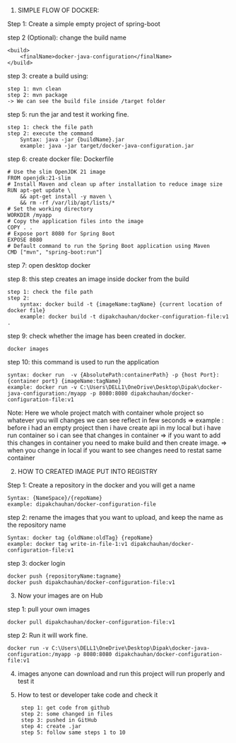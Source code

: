 1. SIMPLE FLOW OF DOCKER: 

Step 1: Create a simple empty project of spring-boot

step 2 (Optional): change the build name 

	<build>
		<finalName>docker-java-configuration</finalName>
	</build>

step 3: create a build using:

	step 1: mvn clean
	step 2: mvn package 
	-> We can see the build file inside /target folder

step 5: run the jar and test it working fine.

	step 1: check the file path
	step 2: execute the command
		Syntax: java -jar {buildName}.jar
		example: java -jar target/docker-java-configuration.jar

step 6: create docker file: Dockerfile
	
	# Use the slim OpenJDK 21 image
	FROM openjdk:21-slim
	# Install Maven and clean up after installation to reduce image size
	RUN apt-get update \
    	&& apt-get install -y maven \
    	&& rm -rf /var/lib/apt/lists/*
	# Set the working directory
	WORKDIR /myapp
	# Copy the application files into the image
	COPY . .
	# Expose port 8080 for Spring Boot
	EXPOSE 8080
	# Default command to run the Spring Boot application using Maven
	CMD ["mvn", "spring-boot:run"]

step 7: open desktop docker

step 8: this step creates an image inside docker from the build

	step 1: check the file path 	
	step 2: 
		syntax: docker build -t {imageName:tagName} {current location of docker file}
		example: docker build -t dipakchauhan/docker-configuration-file:v1 .

step 9: check whether the image has been created in docker.

	docker images

step 10: this command is used to run the application

 	syntax: docker run  -v {AbsolutePath:containerPath} -p {host Port}:{container port} {imageName:tagName}
	example: docker run -v C:\Users\DELL1\OneDrive\Desktop\Dipak\docker-java-configuration:/myapp -p 8080:8080 dipakchauhan/docker-configuration-file:v1

Note: Here we whole project match with container whole project so whatever you will changes we can see reflect in few seconds
	=> example : before i had an empty project then i have create api in my local but i have run container so i can see that changes in container 
	=> if you want to add this changes in container you need to make build and then create image.
	=> when you change in local if you want to see changes need to restat same container 

2. HOW TO CREATED IMAGE PUT INTO REGISTRY

Step 1: Create a repository in the docker and you will get a name

	Syntax: {NameSpace}/{repoName}
	example: dipakchauhan/docker-configuration-file

step 2: rename the images that you want to upload, and keep the name as the repository name 

	Syntax: docker tag {oldName:oldTag} {repoName}
	example: docker tag write-in-file-1:v1 dipakchauhan/docker-configuration-file:v1	

step 3: docker login

	docker push {repositoryName:tagname}
	docker push dipakchauhan/docker-configuration-file:v1

3. Now your images are on Hub

step 1: pull your own images

	docker pull dipakchauhan/docker-configuration-file:v1

step 2: Run it will work fine.

	docker run -v C:\Users\DELL1\OneDrive\Desktop\Dipak\docker-java-configuration:/myapp -p 8080:8080 dipakchauhan/docker-configuration-file:v1

4. images anyone can download and run this project will run properly and test it

5. How to test or developer take code and check it 

		step 1: get code from github
		step 2: some changed in files
		step 3: pushed in GitHub
		step 4: create .jar
		step 5: follow same steps 1 to 10

